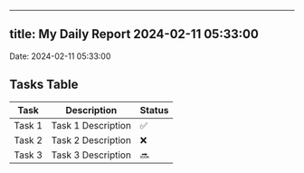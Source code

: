 
---
title: My Daily Report 2024-02-11 05:33:00
---

Date: 2024-02-11 05:33:00

## Tasks Table

| Task | Description | Status |
|------|-------------|--------|
| Task 1 | Task 1 Description | ✅ |
| Task 2 | Task 2 Description | ❌ |
| Task 3 | Task 3 Description | 🔜 |
